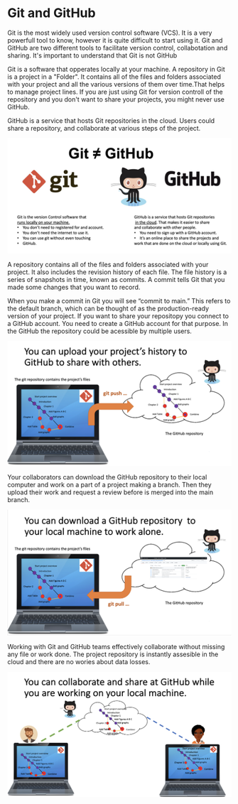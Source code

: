 # Git and GitHub

Git is the most widely used version control software (VCS). It is a very powerfull tool to know, however it is quite difficult to start using it.
Git and GitHub are two different tools to facilitate version control, collabotation and sharing. It's important to understand that Git is not GitHub

Git is a software that opperates locally at your machine. 
A repository in Git is a project in a "Folder". It contains all of the files and folders associated with your project and all the various versions of them over time.That helps to manage project lines. If you are just using Git for version controll of the repository and you don't want to share your projects, you might never use GitHub.

GitHub is a service that hosts Git repositories in the cloud. Users could share a repository, and collaborate at various steps of the project.

![Git_GitHub](image_1.png)




A repository contains all of the files and folders associated with your project. It also includes the revision history of each file. The file history is a series of snapshots in time, known as commits. A commit tells Git that you made some changes that you want to record.

When you make a commit in Git you will see “commit to main.” This refers to the default branch, which can be thought of as the production-ready version of your project.
If you want to share your repositopy you connect to a GitHub account. You need to create a GitHub account for that purpose. In the GitHub the repository could be acessible by multiple users.

![Git_upload](image_2.png)

Your collaborators can download the GitHub repository to their local computer and work on a part of a project making a branch. Then they upload their work and request a review before is merged into the main branch.

![Git_upload](image_3.png)

Working with Git and GitHub teams effectively collaborate without missing any file or work done. The project repository is instantly assesible in the cloud and there are no wories about data losses.

![Git_teamwork](image_4.png)
